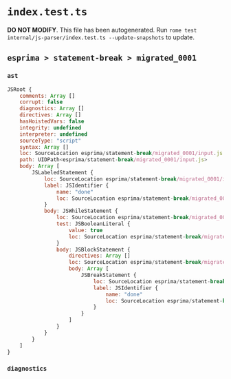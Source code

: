 # `index.test.ts`

**DO NOT MODIFY**. This file has been autogenerated. Run `rome test internal/js-parser/index.test.ts --update-snapshots` to update.

## `esprima > statement-break > migrated_0001`

### `ast`

```javascript
JSRoot {
	comments: Array []
	corrupt: false
	diagnostics: Array []
	directives: Array []
	hasHoistedVars: false
	integrity: undefined
	interpreter: undefined
	sourceType: "script"
	syntax: Array []
	loc: SourceLocation esprima/statement-break/migrated_0001/input.js 1:0-2:0
	path: UIDPath<esprima/statement-break/migrated_0001/input.js>
	body: Array [
		JSLabeledStatement {
			loc: SourceLocation esprima/statement-break/migrated_0001/input.js 1:0-1:33
			label: JSIdentifier {
				name: "done"
				loc: SourceLocation esprima/statement-break/migrated_0001/input.js 1:0-1:4 (done)
			}
			body: JSWhileStatement {
				loc: SourceLocation esprima/statement-break/migrated_0001/input.js 1:6-1:33
				test: JSBooleanLiteral {
					value: true
					loc: SourceLocation esprima/statement-break/migrated_0001/input.js 1:13-1:17
				}
				body: JSBlockStatement {
					directives: Array []
					loc: SourceLocation esprima/statement-break/migrated_0001/input.js 1:19-1:33
					body: Array [
						JSBreakStatement {
							loc: SourceLocation esprima/statement-break/migrated_0001/input.js 1:21-1:31
							label: JSIdentifier {
								name: "done"
								loc: SourceLocation esprima/statement-break/migrated_0001/input.js 1:27-1:31 (done)
							}
						}
					]
				}
			}
		}
	]
}
```

### `diagnostics`

```

```
